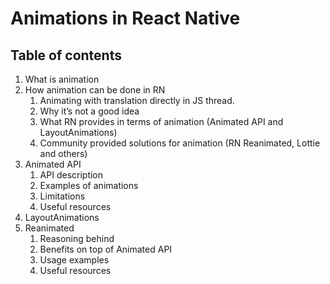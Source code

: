 # Animations in React Native

## Table of contents

1. What is animation
2. How animation can be done in RN
   1. Animating with translation directly in JS thread.
   2. Why it’s not a good idea
   3. What RN provides in terms of animation (Animated API and LayoutAnimations)
   4. Community provided solutions for animation (RN Reanimated, Lottie and others)
3. Animated API
   1. API description
   2. Examples of animations
   3. Limitations
   4. Useful resources
4. LayoutAnimations
5. Reanimated
   1. Reasoning behind
   2. Benefits on top of Animated API
   3. Usage examples
   4. Useful resources
